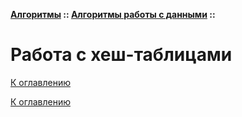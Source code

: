 **[Алгоритмы](../../README.md#algorithms) :: [Алгоритмы работы с данными](../../README.md#algorithms-data) ::**
# Работа с хеш-таблицами

<!--

-->

[К оглавлению](../../README.md#algorithms-data)



[К оглавлению](../../README.md#algorithms-data)
